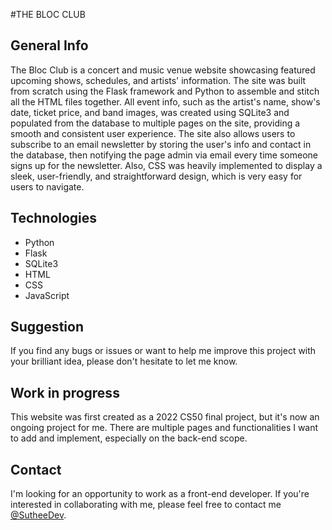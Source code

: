 #THE BLOC CLUB

## General Info

The Bloc Club is a concert and music venue website showcasing featured upcoming shows, schedules, and artists' information. The site was built from scratch using the Flask framework and Python to assemble and stitch all the HTML files together. All event info, such as the artist's name, show's date, ticket price, and band images, was created using SQLite3 and populated from the database to multiple pages on the site, providing a smooth and consistent user experience. The site also allows users to subscribe to an email newsletter by storing the user's info and contact in the database, then notifying the page admin via email every time someone signs up for the newsletter. Also, CSS was heavily implemented to display a sleek, user-friendly, and straightforward design, which is very easy for users to navigate.

## Technologies

- Python
- Flask
- SQLite3
- HTML
- CSS
- JavaScript

## Suggestion

If you find any bugs or issues or want to help me improve this project with your brilliant idea, please don't hesitate to let me know.

## Work in progress

This website was first created as a 2022 CS50 final project, but it's now an ongoing project for me. There are multiple pages and functionalities I want to add and implement, especially on the back-end scope.

## Contact

I'm looking for an opportunity to work as a front-end developer. If you're interested in collaborating with me, please feel free to contact me [@SutheeDev](https://github.com/SutheeDev).
